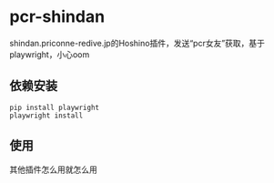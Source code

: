 # pcr-shindan
shindan.priconne-redive.jp的Hoshino插件，发送“pcr女友”获取，基于playwright，小心oom

## 依赖安装
```shell
pip install playwright
playwright install
```
## 使用
其他插件怎么用就怎么用
